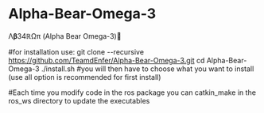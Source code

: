 # Alpha-Bear-Omega-3
Λ𝛃34ℝΩπ (Alpha Bear Omega-3)🐻


#for installation use:
git clone --recursive https://github.com/TeamdEnfer/Alpha-Bear-Omega-3.git
cd Alpha-Bear-Omega-3
./install.sh
#you will then have to choose what you want to install (use all option is recommended for first install)



#Each time you modify code in the ros package you can catkin_make in the ros_ws directory to update the executables
